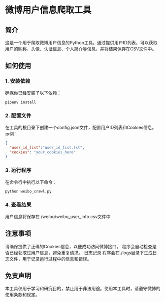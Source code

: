 
# 微博用户信息爬取工具
## 简介
这是一个用于爬取微博用户信息的Python工具。通过提供用户ID列表，可以获取用户的昵称、头像、认证信息、个人简介等信息，并将结果保存在CSV文件中。

## 如何使用
### 1. 安装依赖
确保你已经安装了以下依赖：

```bash
pipenv install
```
### 2. 配置文件
在工具的根目录下创建一个config.json文件，配置用户ID列表和Cookies信息。示例：

```json
{
  "user_id_list":"user_id_list.txt",
  "cookies": "your_cookies_here"
}
```
### 3. 运行程序
在命令行中执行以下命令：

```bash
python weibo_crawl.py
```
### 4. 查看结果
用户信息将保存在./weibo/weibo_user_info.csv文件中
## 注意事项
请确保提供了正确的Cookies信息，以便成功访问微博接口。
程序会自动检查是否已经获取过用户信息，避免重复请求。
日志记录
程序会在./logs目录下生成日志文件，用于记录运行过程中的信息和错误。
## 免责声明
本工具仅用于学习和研究目的，禁止用于非法用途。使用本工具时，请遵守微博的使用条款和规定。
